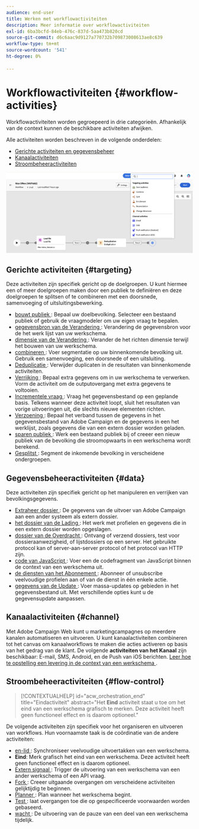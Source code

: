 ```yaml
---
audience: end-user
title: Werken met workflowactiviteiten
description: Meer informatie over workflowactiviteiten
exl-id: 6ba3bcfd-84eb-476c-837d-5aa473b820cd
source-git-commit: d6c6aac9d9127a770732b709873008613ae8c639
workflow-type: tm+mt
source-wordcount: '541'
ht-degree: 0%

---
```


# Workflowactiviteiten {#workflow-activities}

Workflowactiviteiten worden gegroepeerd in drie categorieën. Afhankelijk van de context kunnen de beschikbare activiteiten afwijken.

Alle activiteiten worden beschreven in de volgende onderdelen:

* [Gerichte activiteiten en gegevensbeheer](#targeting)
* [Kanaalactiviteiten](#channel)
* [Stroombeheeractiviteiten](#flow-control)

![ Overzicht van de activiteiten van het Werkschema ](../assets/workflow-activities.png)

## Gerichte activiteiten {#targeting}

Deze activiteiten zijn specifiek gericht op de doelgroepen. U kunt hiermee een of meer doelgroepen maken door een publiek te definiëren en deze doelgroepen te splitsen of te combineren met een doorsnede, samenvoeging of uitsluitingsbewerking.

* [ bouwt publiek ](build-audience.md): Bepaal uw doelbevolking. Selecteer een bestaand publiek of gebruik de vraagmodeler om uw eigen vraag te bepalen.
* [ gegevensbron van de Verandering ](change-data-source.md): Verandering de gegevensbron voor de het werk lijst van uw werkschema.
* [ dimensie van de Verandering ](change-dimension.md): Verander de het richten dimensie terwijl het bouwen van uw werkschema.
* [ combineren ](combine.md): Voer segmentatie op uw binnenkomende bevolking uit. Gebruik een samenvoeging, een doorsnede of een uitsluiting.
* [ Deduplicatie ](deduplication.md): Verwijder duplicaten in de resultaten van binnenkomende activiteiten.
* [ Verrijking ](enrichment.md): Bepaal extra gegevens om in uw werkschema te verwerken. Vorm de activiteit om de outputovergang met extra gegevens te voltooien.
* [ Incrementele vraag ](incremental-query.md): Vraag het gegevensbestand op een geplande basis. Telkens wanneer deze activiteit loopt, sluit het resultaten van vorige uitvoeringen uit, die slechts nieuwe elementen richten.
* [ Verzoening ](reconciliation.md): Bepaal het verband tussen de gegevens in het gegevensbestand van Adobe Campaign en de gegevens in een het werklijst, zoals gegevens die van een extern dossier worden geladen.
* [ sparen publiek ](save-audience.md): Werk een bestaand publiek bij of creeer een nieuw publiek van de bevolking die stroomopwaarts in een werkschema wordt berekend.
* [ Gesplitst ](split.md): Segment de inkomende bevolking in verscheidene ondergroepen.

## Gegevensbeheeractiviteiten {#data}

Deze activiteiten zijn specifiek gericht op het manipuleren en verrijken van bevolkingsgegevens.

* [ Extraheer dossier ](extract-file.md): De gegevens van de uitvoer van Adobe Campaign aan een ander systeem als extern dossier.
* [ het dossier van de Lading ](load-file.md): Het werk met profielen en gegevens die in een extern dossier worden opgeslagen.
* [ dossier van de Overdracht ](transfer-file.md): Ontvang of verzend dossiers, test voor dossieraanwezigheid, of lijstdossiers op een server. Het gebruikte protocol kan of server-aan-server protocol of het protocol van HTTP zijn.
* [ code van JavaScript ](javascript-code.md): Voer een de codefragment van JavaScript binnen de context van een werkschema uit.
* [ de diensten van het Abonnement ](subscription-services.md): Abonneer of unsubscribe veelvoudige profielen aan of van de dienst in één enkele actie.
* [ gegevens van de Update ](update-data.md): Voer massa-updates op gebieden in het gegevensbestand uit. Met verschillende opties kunt u de gegevensupdate aanpassen.

## Kanaalactiviteiten {#channel}

Met Adobe Campaign Web kunt u marketingcampagnes op meerdere kanalen automatiseren en uitvoeren. U kunt kanaalactiviteiten combineren tot het canvas om kanaalworkflows te maken die acties activeren op basis van het gedrag van de klant. De volgende **activiteiten van het Kanaal** zijn beschikbaar: E-mail, SMS, Android, en de Push van iOS berichten. [ Leer hoe te opstelling een levering in de context van een werkschema ](channels.md).

## Stroombeheeractiviteiten {#flow-control}

>[!CONTEXTUALHELP]
>id="acw_orchestration_end"
>title="Eindactiviteit"
>abstract="Het **Eind** activiteit staat u toe om het eind van een werkschema grafisch te merken. Deze activiteit heeft geen functioneel effect en is daarom optioneel."

De volgende activiteiten zijn specifiek voor het organiseren en uitvoeren van workflows. Hun voornaamste taak is de coördinatie van de andere activiteiten:

* [ en-lid ](and-join.md): Synchroniseer veelvoudige uitvoertakken van een werkschema.
* **Eind**: Merk grafisch het eind van een werkschema. Deze activiteit heeft geen functioneel effect en is daarom optioneel.
* [ Extern signaal ](external-signal.md): Trigger de uitvoering van een werkschema van een ander werkschema of een API vraag.
* [ Fork ](fork.md): Creeer uitgaande overgangen om verscheidene activiteiten gelijktijdig te beginnen.
* [ Planner ](scheduler.md): Plan wanneer het werkschema begint.
* [ Test ](test.md): laat overgangen toe die op gespecificeerde voorwaarden worden gebaseerd.
* [ wacht ](wait.md): De uitvoering van de pauze van een deel van een werkschema tijdelijk.